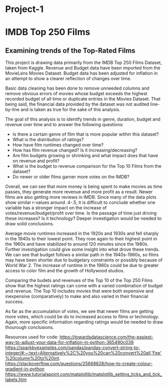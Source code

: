 # Project-1

# IMDB Top 250 Films

## Examining trends of the Top-Rated Films

This project is drawing data primarily from the IMDB Top 250 Films Dataset, taken from Kaggle. Revenue and Budget data have been imported from the MovieLens Movies Dataset. Budget data has been adjusted for inflation in an attempt to show a clearer reflection of changes over time. 

Basic data cleaning has been done to remove unneeded columns and remove obvious errors of movies whose budget exceeds the highest recorded budget of all time or duplicate entries in the Movies Dataset. That being said, the financial data provided by the dataset was not audited line-by-line and is taken as true for the sake of this analysis.

The goal of this analysis is to identify trends in genre, duration, budget and revenue over time and to answer the following questions:

- Is there a certain genre of film that is more popular within this dataset?
- What is the distribution of ratings?
- How have film runtimes changed over time?
- How has film revenue changed? Is it increasing/decreasing?
- Are film budgets growing or shrinking and what impact does that have on revenue and profit?
- What is the budget to revenue comparison for the Top 10 Films from the dataset?
- Do newer or older films garner more votes on the IMDB?

Overall, we can see that more money is being spent to make movies as time passes, they generate more revenue and more profit as a result. Newer films are also getting more reviews in IMDB. Since many of the data plots show similar r-values around .4-.5, it is difficult to conclude whether one variable has a stronger impact on the increase of votes/revenue/budget/profit over time. Is the passage of time just driving these increases? Is it technology? Deeper investigation would be needed to draw solid conclusions.

Average movie runtimes increased in the 1920s and 1930s and fell sharply in the 1940s to their lowest point. They rose again to their highest point in the 1960s and have stabilized to around 120 minutes since the 1980s. Further investigation could give some insight into what drove these trends. We can see that budget follows a similar path in the 1940s-1960s, so films may have been shorter due to budgetary constraints or possibly because of World War 2. The increase of runtime in the 1960s could be due to greater access to color film and the growth of Hollywood studios. 

Comparing the budets and revenues of the Top 10 of the Top 250 Films show that the highest ratings can come with a varied combination of budget and revenue. The Top 10 includes movies that were both expensive and inexpensive (comparatively) to make and also varied in their financial success.

As far as the accumulation of votes, we see that newer films are getting more votes, which could be do to increased access to films or technology. Again, more specific information regarding ratings would be needed to draw thourough conclusions. 



Resources used for code:
https://towardsdatascience.com/the-easiest-way-to-adjust-your-data-for-inflation-in-python-365490c039
https://sparkbyexamples.com/pandas/pandas-convert-string-to-integer/#:~:text=Alternatively%2C%20you%20can%20convert%20all,'Fee'%20column%20to%20int.
https://stackoverflow.com/questions/25668828/how-to-create-colour-gradient-in-python
https://www.tutorialspoint.com/matplotlib/matplotlib_setting_ticks_and_tick_labels.htm
